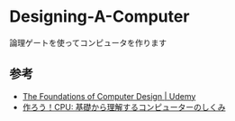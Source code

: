 # Designing-A-Computer
論理ゲートを使ってコンピュータを作ります

## 参考
- [The Foundations of Computer Design \| Udemy](https://www.udemy.com/course/the-foundations-of-computer-design/)
- [作ろう！CPU: 基礎から理解するコンピューターのしくみ](https://www.amazon.co.jp/%E4%BD%9C%E3%82%8D%E3%81%86%EF%BC%81CPU-%E4%B8%8A%E5%8E%9F-%E5%91%A8-ebook/dp/B08GP3PPCX/ref=tmm_kin_swatch_0?_encoding=UTF8&qid=&sr=)
